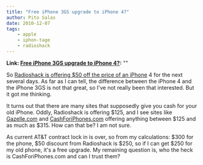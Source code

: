 ```yaml
---
title: "Free iPhone 3GS upgrade to iPhone 4?"
author: Pito Salas
date: 2010-12-07
tags:
    - apple
    - iphon-tage
    - radioshack
---
```


**Link: [Free iPhone 3GS upgrade to iPhone 4?](None):** ""

So [Radioshack is offering $50 off the price of an
iPhone](<http://gigaom.com/apple/save-up-to-175-on-iphone-at-radioshack/>) 4
for the next several days. As far as I can tell, the difference between the
iPhone 4 and the iPhone 3GS is not that great, so I've not really been that
interested. But it got me thinking.

It turns out that there are many sites that supposedly give you cash for your
old iPhone. Oddly, Radioshack is offering $125, and I see sites like
[Gazelle.com](<http://www.gazelle.com/>) and
[CashForiPhones.com](<http://www.cashforiphones.com>) offering anything
between $125 and as much as $315. How can that be? I am not sure.

As current AT&T contract lock in is over, so from my calculations: $300 for
the phone, $50 discount from Radioshack is $250, so if I can get $250 for my
old phone, it's a free upgrade. My remaining question is, who the heck is
CashForiPhones.com and can I trust them?


